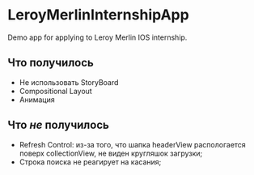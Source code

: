 # LeroyMerlinInternshipApp
Demo app for applying to Leroy Merlin IOS internship.

## Что получилось

- Не использовать StoryBoard 
- Compositional Layout
- Анимация

## Что *не* получилось
- Refresh Control: из-за того, что шапка headerView распологается поверх collectionView, не виден кругляшок загрузки;
- Строка поиска не реагирует на касания;
